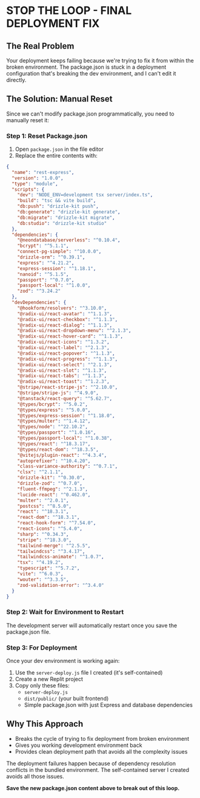 # STOP THE LOOP - FINAL DEPLOYMENT FIX

## The Real Problem
Your deployment keeps failing because we're trying to fix it from within the broken environment. The package.json is stuck in a deployment configuration that's breaking the dev environment, and I can't edit it directly.

## The Solution: Manual Reset
Since we can't modify package.json programmatically, you need to manually reset it:

### Step 1: Reset Package.json
1. Open `package.json` in the file editor
2. Replace the entire contents with:

```json
{
  "name": "rest-express",
  "version": "1.0.0",
  "type": "module",
  "scripts": {
    "dev": "NODE_ENV=development tsx server/index.ts",
    "build": "tsc && vite build",
    "db:push": "drizzle-kit push",
    "db:generate": "drizzle-kit generate",
    "db:migrate": "drizzle-kit migrate",
    "db:studio": "drizzle-kit studio"
  },
  "dependencies": {
    "@neondatabase/serverless": "^0.10.4",
    "bcrypt": "^5.1.1",
    "connect-pg-simple": "^10.0.0",
    "drizzle-orm": "^0.39.1",
    "express": "^4.21.2",
    "express-session": "^1.18.1",
    "nanoid": "^5.1.5",
    "passport": "^0.7.0",
    "passport-local": "^1.0.0",
    "zod": "^3.24.2"
  },
  "devDependencies": {
    "@hookform/resolvers": "^3.10.0",
    "@radix-ui/react-avatar": "^1.1.3",
    "@radix-ui/react-checkbox": "^1.1.3",
    "@radix-ui/react-dialog": "^1.1.3",
    "@radix-ui/react-dropdown-menu": "^2.1.3",
    "@radix-ui/react-hover-card": "^1.1.3",
    "@radix-ui/react-icons": "^1.3.2",
    "@radix-ui/react-label": "^2.1.3",
    "@radix-ui/react-popover": "^1.1.3",
    "@radix-ui/react-progress": "^1.1.3",
    "@radix-ui/react-select": "^2.1.3",
    "@radix-ui/react-slot": "^1.1.3",
    "@radix-ui/react-tabs": "^1.1.3",
    "@radix-ui/react-toast": "^1.2.3",
    "@stripe/react-stripe-js": "^2.10.0",
    "@stripe/stripe-js": "^4.9.0",
    "@tanstack/react-query": "^5.62.7",
    "@types/bcrypt": "^5.0.2",
    "@types/express": "^5.0.0",
    "@types/express-session": "^1.18.0",
    "@types/multer": "^1.4.12",
    "@types/node": "^22.10.2",
    "@types/passport": "^1.0.16",
    "@types/passport-local": "^1.0.38",
    "@types/react": "^18.3.17",
    "@types/react-dom": "^18.3.5",
    "@vitejs/plugin-react": "^4.3.4",
    "autoprefixer": "^10.4.20",
    "class-variance-authority": "^0.7.1",
    "clsx": "^2.1.1",
    "drizzle-kit": "^0.30.0",
    "drizzle-zod": "^0.7.0",
    "fluent-ffmpeg": "^2.1.3",
    "lucide-react": "^0.462.0",
    "multer": "^2.0.1",
    "postcss": "^8.5.0",
    "react": "^18.3.1",
    "react-dom": "^18.3.1",
    "react-hook-form": "^7.54.0",
    "react-icons": "^5.4.0",
    "sharp": "^0.34.3",
    "stripe": "^18.3.0",
    "tailwind-merge": "^2.5.5",
    "tailwindcss": "^3.4.17",
    "tailwindcss-animate": "^1.0.7",
    "tsx": "^4.19.2",
    "typescript": "^5.7.2",
    "vite": "^6.0.3",
    "wouter": "^3.3.5",
    "zod-validation-error": "^3.4.0"
  }
}
```

### Step 2: Wait for Environment to Restart
The development server will automatically restart once you save the package.json file.

### Step 3: For Deployment
Once your dev environment is working again:
1. Use the `server-deploy.js` file I created (it's self-contained)
2. Create a new Replit project 
3. Copy only these files:
   - `server-deploy.js`
   - `dist/public/` (your built frontend)
   - Simple package.json with just Express and database dependencies

## Why This Approach
- Breaks the cycle of trying to fix deployment from broken environment
- Gives you working development environment back
- Provides clean deployment path that avoids all the complexity issues

The deployment failures happen because of dependency resolution conflicts in the bundled environment. The self-contained server I created avoids all those issues.

**Save the new package.json content above to break out of this loop.**